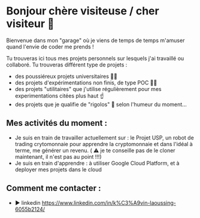 <!-- ### Hi there 👋 -->

<!-- Here are some ideas to get you started: --!>

<! -- - 🔭 I’m currently working on ... --!>
<! -- - 🌱 I’m currently learning ... --!>
<! -- - 👯 I’m looking to collaborate on ... --!>
<! -- - 🤔 I’m looking for help with ... --!>
<! -- - 💬 Ask me about ... --!>
<! -- - 📫 How to reach me: ... --!>
<! -- - 😄 Pronouns: ... --!>
<! -- - ⚡ Fun fact: ... -->

# Bonjour chère visiteuse / cher visiteur 👋

Bienvenue dans mon "garage" où je viens de temps de temps m'amuser quand l'envie de coder me prends !

Tu trouveras ici tous mes projets personnels sur lesquels j'ai travaillé ou collaboré. Tu trouveras différent type de projets : 
- des poussiéreux projets universitaires 👨‍🎓
- des projets d'expérimentations non finis, de type POC 👨‍🔬
- des projets "utilitaires" que j'utilise régulièrement pour mes experimentations citées plus haut ☝️
- des projets que je qualifie de "rigolos" 🤡 selon l'humeur du moment...

## Mes activités du moment :

- Je suis en train de travailler actuellement sur : le Projet USP, un robot de trading crytomonnaie pour apprendre la cryptomonnaie et dans l'idéal à terme, me générer un revenu. ( ⚠️ je te conseille pas de le cloner maintenant, il n'est pas au point !!!)
- Je suis en train d'apprendre : à utiliser Google Cloud Platform, et à deployer mes projets dans le cloud

## Comment me contacter :
 - ▶️ linkedin https://www.linkedin.com/in/k%C3%A9vin-laoussing-6055b2124/ 



